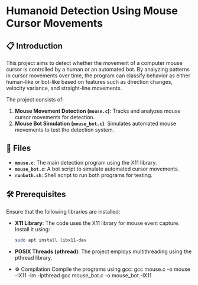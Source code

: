 # Humanoid Detection Using Mouse Cursor Movements

## 📋 Introduction

This project aims to detect whether the movement of a computer mouse cursor is controlled by a human or an automated bot. By analyzing patterns in cursor movements over time, the program can classify behavior as either human-like or bot-like based on features such as direction changes, velocity variance, and straight-line movements.

The project consists of:
1. **Mouse Movement Detection (`mouse.c`)**: Tracks and analyzes mouse cursor movements for detection.
2. **Mouse Bot Simulation (`mouse_bot.c`)**: Simulates automated mouse movements to test the detection system.

## 📂 Files

- **`mouse.c`**: The main detection program using the X11 library.
- **`mouse_bot.c`**: A bot script to simulate automated cursor movements.
- **`runboth.sh`**: Shell script to run both programs for testing.

## 🛠️ Prerequisites

Ensure that the following libraries are installed:

- **X11 Library**: The code uses the X11 library for mouse event capture. Install it using:
  ```bash
  sudo apt install libx11-dev

- **POSIX Threads (pthread)**: The project employs multithreading using the pthread library.

- ⚙️ Compilation
Compile the programs using gcc:
gcc mouse.c -o mouse -lX11 -lm -lpthread
gcc mouse_bot.c -o mouse_bot -lX11

